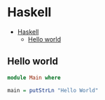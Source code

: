 # Haskell

<!--ts-->
* [Haskell](hasekll.md#haskell)
   * [Hello world](hasekll.md#hello-world)

<!-- Added by: runner, at: Sun Dec 12 09:43:22 UTC 2021 -->

<!--te-->

## Hello world
```haskell
module Main where

main = putStrLn "Hello World"
```
